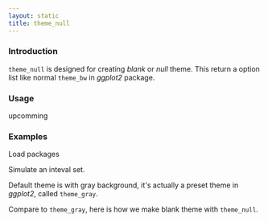 ```yaml
---
layout: static
title: theme_null
---
```

<!--roptions dev='png', fig.width=8, fig.height=8, fig.path = "theme_null-" -->
<!--begin.rcode setup, message = FALSE, echo = FALSE, warning = FALSE
    render_jekyll()
    opts_knit$set(upload.fun = function(file) 
       imgur_upload(file, key = "7733c9b660907f0975935cc9ba657413"))
    dir.path <- "~/Codes/gitrepos/ggbio/master/ggbio/inst/examples/theme/"
    fl<- file.path(dir.path, "theme_null.R")
    read_chunk(fl)
end.rcode-->

### Introduction
`theme_null` is designed for creating *blank* or *null* theme. This return a
option list like normal `theme_bw` in *ggplot2* package.

### Usage
  upcomming
  
### Examples
Load packages
<!--begin.rcode load, message = FALSE, warning = FALSE
end.rcode-->

Simulate an inteval set.
<!--begin.rcode simul, message = FALSE, warning = FALSE
end.rcode-->


Default theme is with gray background, it's actually a preset theme in
*ggplot2*, called `theme_gray`.
<!--begin.rcode default, message = FALSE, warning = FALSE
end.rcode-->

Compare to `theme_gray`, here is how we make blank theme with `theme_null`.
<!--begin.rcode theme_null, message = FALSE, warning = FALSE
end.rcode-->

